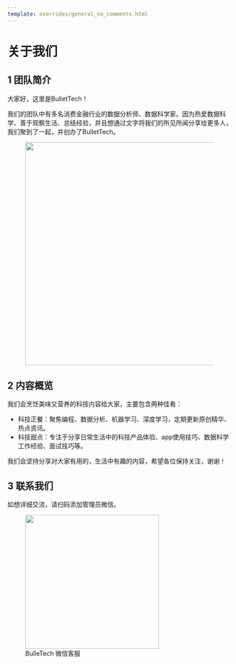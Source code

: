 ```yaml
---
template: overrides/general_no_comments.html
---
```


# 关于我们

## 1 团队简介

大家好，这里是BulletTech！

我们的团队中有多名消费金融行业的数据分析师、数据科学家。因为热爱数据科学、善于观察生活、总结经验，并且想通过文字将我们的所见所闻分享给更多人，我们聚到了一起，并创办了BulletTech。

<figure>
  <img src="https://cdn.jsdelivr.net/gh/BulletTech2021/Pics/2021-6-14/1623639526512-1080P%20(Full%20HD)%20-%20Tail%20Pic.png" width="500" />
</figure>


## 2 内容概览
我们会烹饪美味又营养的科技内容给大家，主要包含两种佳肴：

- 科技正餐：聚焦编程、数据分析、机器学习、深度学习，定期更新原创精华、热点资讯。
- 科技甜点：专注于分享日常生活中的科技产品体验、app使用技巧、数据科学工作经验、面试技巧等。

我们会坚持分享对大家有用的，生活中有趣的内容，希望各位保持关注，谢谢！


## 3 联系我们
如想详细交流，请扫码添加管理员微信。

<figure>
  <img src="https://cdn.jsdelivr.net/gh/BulletTech2021/Pics/2021-6-6/1622966940142-%E5%AE%98%E5%BE%AEwhite.jpeg" width="300" />
  <figcaption>BulleTech 微信客服</figcaption>
</figure>
